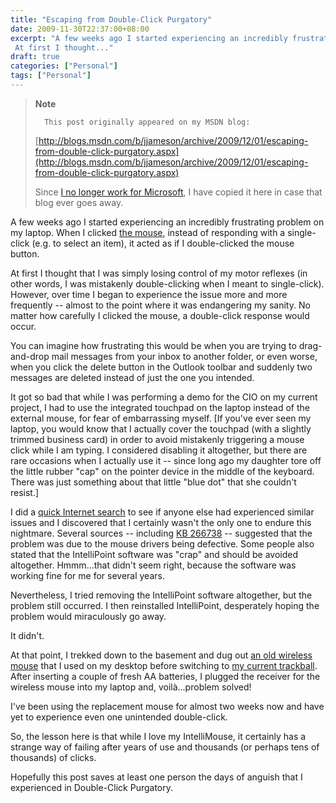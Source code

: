 ```yaml
---
title: "Escaping from Double-Click Purgatory"
date: 2009-11-30T22:37:00+08:00
excerpt: "A few weeks ago I started experiencing an incredibly frustrating problem on my laptop. When I clicked the mouse , instead of responding with a single-click (e.g. to select an item), it acted as if I double-clicked the mouse button. 
 At first I thought..."
draft: true
categories: ["Personal"]
tags: ["Personal"]
---
```


> **Note**
>
>       This post originally appeared on my MSDN blog:
>
> [http://blogs.msdn.com/b/jjameson/archive/2009/12/01/escaping-from-double-click-purgatory.aspx](http://blogs.msdn.com/b/jjameson/archive/2009/12/01/escaping-from-double-click-purgatory.aspx)
>
> Since
> [I no longer work for Microsoft](/blog/jjameson/2011/09/02/last-day-with-microsoft), I have copied it here in case that
> blog ever goes away.

A few weeks ago I started experiencing an incredibly frustrating problem
on my laptop. When I clicked
[the mouse](http://www.microsoft.com/products/info/product.aspx?view=22&pcid=90134df1-861e-417e-a584-86e088e38cdb&type=ovr), instead of responding with a single-click (e.g. to select an
item), it acted as if I double-clicked the mouse button.

At first I thought that I was simply losing control of my motor reflexes
(in other words, I was mistakenly double-clicking when I meant to single-click).
However, over time I began to experience the issue more and more frequently
-- almost to the point where it was endangering my sanity. No matter how carefully
I clicked the mouse, a double-click response would occur.

You can imagine how frustrating this would be when you are trying to drag-and-drop
mail messages from your inbox to another folder, or even worse, when you click
the delete button in the Outlook toolbar and suddenly two messages are deleted
instead of just the one you intended.

It got so bad that while I was performing a demo for the CIO on my current
project, I had to use the integrated touchpad on the laptop instead of the external
mouse, for fear of embarrassing myself. [If you've ever seen my laptop, you
would know that I actually cover the touchpad (with a slightly trimmed business
card) in order to avoid mistakenly triggering a mouse click while I am typing.
I considered disabling it altogether, but there are rare occasions when I actually
use it -- since long ago my daughter tore off the little rubber "cap" on the
pointer device in the middle of the keyboard. There was just something about
that little "blue dot" that she couldn't resist.]

I did a
[quick Internet search](http://www.bing.com/search?q=intellimouse+double+click&form=MSNH14&qs=n) to see if anyone else had experienced similar issues
and I discovered that I certainly wasn't the only one to endure this nightmare.
Several sources -- including
[KB 266738](http://support.microsoft.com/kb/266738) -- suggested
that the problem was due to the mouse drivers being defective. Some people also
stated that the IntelliPoint software was "crap" and should be avoided altogether.
Hmmm...that didn't seem right, because the software was working fine for me
for several years.

Nevertheless, I tried removing the IntelliPoint software altogether, but
the problem still occurred. I then reinstalled IntelliPoint, desperately hoping
the problem would miraculously go away.

It didn't.

At that point, I trekked down to the basement and dug out
[an old wireless mouse](http://www.microsoft.com/products/info/product.aspx?view=10&pcid=e3ddebf3-9aeb-4f6d-983e-c49c2f691943&type=ovr) that I used on my desktop before switching to
[my current trackball](http://www.microsoft.com/products/info/product.aspx?view=10&pcid=a9fdd4c0-41da-4045-9d6f-f087c17ffd30&type=ovr). After inserting a couple of fresh AA batteries, I
plugged the receiver for the wireless mouse into my laptop and, voilà...problem
solved!

I've been using the replacement mouse for almost two weeks now and have yet
to experience even one unintended double-click.

So, the lesson here is that while I love my IntelliMouse, it certainly has
a strange way of failing after years of use and thousands (or perhaps tens of
thousands) of clicks.

Hopefully this post saves at least one person the days of anguish that I
experienced in Double-Click Purgatory.

